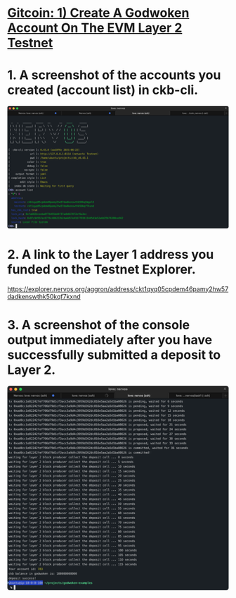 # [Gitcoin: 1) Create A Godwoken Account On The EVM Layer 2 Testnet](https://gitcoin.co/issue/nervosnetwork/grants/2/100026208)

# 1. A screenshot of the accounts you created (account list) in ckb-cli.
![accounts img](https://github.com/walkertraylor/gitcoin_nervos/blob/main/task1/accounts.png?raw=true)

# 2. A link to the Layer 1 address you funded on the Testnet Explorer.
<https://explorer.nervos.org/aggron/address/ckt1qyq05cpdem46pamy2hw57dadkenswthk50kqf7kxnd>

# 3. A screenshot of the console output immediately after you have successfully submitted a deposit to Layer 2.
![deposit img](https://github.com/walkertraylor/gitcoin_nervos/blob/main/task1/deposit.png?raw=true)

